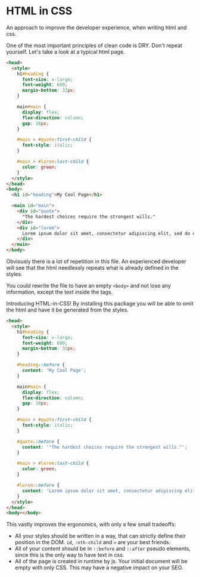 # HTML in CSS

An approach to improve the developer experience, when writing html and css.

One of the most important principles of clean code is DRY. Don't repeat yourself.
Let's take a look at a typical html page.

```html
<head>
  <style>
    h1#heading {
      font-size: x-large;
      font-weight: 600;
      margin-bottom: 32px;
    }

    main#main {
      display: flex;
      flex-direction: column;
      gap: 16px;
    }

    #main > #quote:first-child {
      font-style: italic;
    }

    #main > #lorem:last-child {
      color: green;
    }
  </style>
</head>
<body>
  <h1 id="heading">My Cool Page</h1>

  <main id="main">
    <div id="quote">
      "The hardest choices require the strongest wills."
    </div>
    <div id="lorem">
      Lorem ipsum dolor sit amet, consectetur adipiscing elit, sed do eiusmod tempor incididunt ut labore et dolore magna aliqua...
    </div>
  </main>
</body>
```

Obviously there is a lot of repetition in this file. An experienced developer will see that the html needlessly repeats what is already defined in the styles.

You could rewrite the file to have an empty `<body>` and not lose any information, except the text inside the tags.

Introducing HTML-in-CSS! By installing this package you will be able to omit the html and have it be generated from the styles. 

```html
<head>
  <style>
    h1#heading {
      font-size: x-large;
      font-weight: 600;
      margin-bottom: 32px;
    }

    #heading::before {
      content: 'My Cool Page';
    }

    main#main {
      display: flex;
      flex-direction: column;
      gap: 16px;
    }

    #main > #quote:first-child {
      font-style: italic;
    }

    #quote::before {
      content: '"The hardest choices require the strongest wills."';
    }

    #main > #lorem:last-child {
      color: green;
    }

    #lorem::before {
      content: 'Lorem ipsum dolor sit amet, consectetur adipiscing elit, sed do eiusmod tempor incididunt ut labore et dolore magna aliqua...';
    }
  </style>
</head>
<body></body>
```

This vastly improves the ergonomics, with only a few small tradeoffs:

- All your styles should be written in a way, that can strictly define their position in the DOM. `id`, `:nth-child` and `>` are your best friends.
- All of your content should be in `::before` and `::after` pseudo elements, since this is the only way to have text in css.
- All of the page is created in runtime by js. Your initial document will be empty with only CSS. This may have a negative impact on your SEO. 
